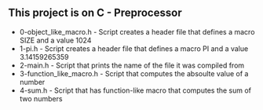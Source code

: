 ## This project is on C - Preprocessor
+ 0-object_like_macro.h - Script creates a header file that defines a macro SIZE and a value 1024
+ 1-pi.h - Script creates a header file that defines a macro PI and a value 3.14159265359
+ 2-main.h - Script that prints the name of the file it was compiled from
+ 3-function_like_macro.h - Script that computes the absoulte value of a number
+ 4-sum.h - Script that has function-like macro that computes the sum of two numbers

